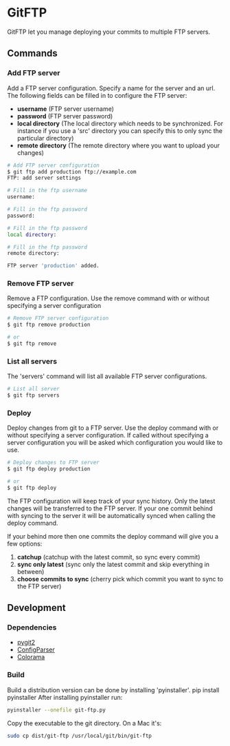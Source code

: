 # GitFTP
GitFTP let you manage deploying your commits to multiple FTP servers.


## Commands

### Add FTP server
Add a FTP server configuration. Specify a name for the server and an url.
The following fields can be filled in to configure the FTP server:
- __username__ (FTP server username)
- __password__ (FTP server password)
- __local directory__ (The local directory which needs to be synchronized. For instance if you use a 'src' directory you can specify this to only sync the particular directory)
- __remote directory__ (The remote directory where you want to upload your changes)
```bash
# Add FTP server configuration
$ git ftp add production ftp://example.com
FTP: add server settings

# Fill in the ftp username
username:

# Fill in the ftp password
password:

# Fill in the ftp password
local directory:

# Fill in the ftp password
remote directory:

FTP server 'production' added.
```

### Remove FTP server
Remove a FTP configuration. Use the remove command with or without specifying a server configuration
```bash
# Remove FTP server configuration
$ git ftp remove production

# or
$ git ftp remove
```

### List all servers
The 'servers' command will list all available FTP server configurations.
```bash
# List all server
$ git ftp servers
```

### Deploy
Deploy changes from git to a FTP server. Use the deploy command with or without specifying a server configuration.
If called without specifying a server configuration you will be asked which configuration you would like to use.
```bash
# Deploy changes to FTP server
$ git ftp deploy production

# or
$ git ftp deploy
```

The FTP configuration will keep track of your sync history. Only the latest changes will be transferred to the FTP server.
If your one commit behind with syncing to the server it will be automatically synced when calling the deploy command.

If your behind more then one commits the deploy command will give you a few options:

1. __catchup__ (catchup with the latest commit, so sync every commit)
2. __sync only latest__ (sync only the latest commit and skip everything in between)
3. __choose commits to sync__ (cherry pick which commit you want to sync to the FTP server)


## Development
### Dependencies
- [pygit2](http://www.pygit2.org/)
- [ConfigParser](https://docs.python.org/2/library/configparser.html#module-ConfigParser)
- [Colorama](https://pypi.python.org/pypi/colorama)

### Build
Build a distribution version can be done by installing 'pyinstaller'. pip install pyinstaller
After installing pyinstaller run:
```bash
pyinstaller --onefile git-ftp.py
```

Copy the executable to the git directory.
On a Mac it's:
```bash
sudo cp dist/git-ftp /usr/local/git/bin/git-ftp
```
